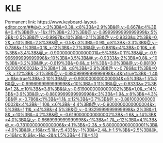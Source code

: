 # KLE

Permanent link: https://www.keyboard-layout-editor.com/##@@_x:3%3B&=0,3&_x:8%3B&=2,9%3B&@_y:-0.667&x:4%3B&=0,4%3B&@_y:-1&x:11%3B&=2,10%3B&@_y:-0.8999999999999999&x:5%3B&=0,5%3B&@_y:-0.9997&x:10%3B&=2,11%3B&@_y:-0.9333&x:2%3B&=0,2&_x:10%3B&=2,8%3B&@_y:-0.5&x:3%3B&=0,9&_x:8%3B&=3,3%3B&@_y:-0.786&x:1%3B&=0,1&_x:12%3B&=2,7%3B&@_y:-0.881&x:4%3B&=0,10&_x:6%3B&=3,4%3B&@_y:-0.9000000000000001&x:5%3B&=0,11%3B&@_y:-0.9996999999999998&x:10%3B&=3,5%3B&@_y:-0.9333&x:2%3B&=0,8&_x:10%3B&=3,2%3B&@_y:-0.619%3B&=0,6&_x:14%3B&=3,0%3B&@_y:-0.8810000000000002&x:3%3B&=1,3&_x:8%3B&=3,9%3B&@_y:-0.786&x:1%3B&=0,7&_x:12%3B&=3,1%3B&@_y:-0.8809999999999998&x:4&n:true%3B&=1,4&_x:6&n:true%3B&=3,10%3B&@_y:-0.9000000000000004&x:5%3B&=1,5%3B&@_y:-0.9996999999999998&x:10%3B&=3,11%3B&@_y:-0.9333&x:2%3B&=1,2&_x:10%3B&=3,8%3B&@_y:-0.6190000000000002%3B&=1,0&_x:14%3B&=3,6%3B&@_y:-0.8809999999999998&x:3%3B&=1,9&_x:8%3B&=4,3%3B&@_y:-0.786&x:1%3B&=1,1&_x:12%3B&=3,7%3B&@_y:-0.8810000000000002&x:4%3B&=1,10&_x:6%3B&=4,4%3B&@_y:-0.9000000000000004&x:5%3B&=1,11&_x:4%3B&=4,5%3B&@_y:-0.9329999999999998&x:2%3B&=1,8&_x:10%3B&=4,2%3B&@_y:-0.6190000000000002%3B&=1,6&_x:14%3B&=4,0%3B&@_y:-0.6669999999999998&x:1%3B&=1,7&_x:12%3B&=4,1%3B&@_y:-0.7810000000000006&x:4.1%3B&=2,3&_x:5.800000000000001%3B&=4,9%3B&@_r:16&rx:5.1&ry:5.433&y:-1%3B&=2,4&_h:1.5%3B&=2,5%3B&@_r:-16&rx:10.9&y:-1&x:-2&h:1.5%3B&=4,11&=4,10